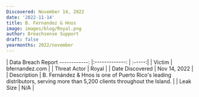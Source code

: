 ```yaml
---
Discovered: November 14, 2022
date: '2022-11-14'
title: B. Fernandez & Hnos
image: images/blog/Royal.png
author: Breachsense Support
draft: false
yearmonths: 2022/november
---
```



| Data Breach Report
------------:     |:-------------:    | :-----:|
| Victim      | bfernandez.com      | 
| Threat Actor      | Royal      | 
| Date Discovered      | Nov 14, 2022      | 
| Description      | B. Fernández & Hnos is one of Puerto Rico's leading distributors, serving more than 5,200 clients throughout the Island.      | 
| Leak Size      | N/A      | 


